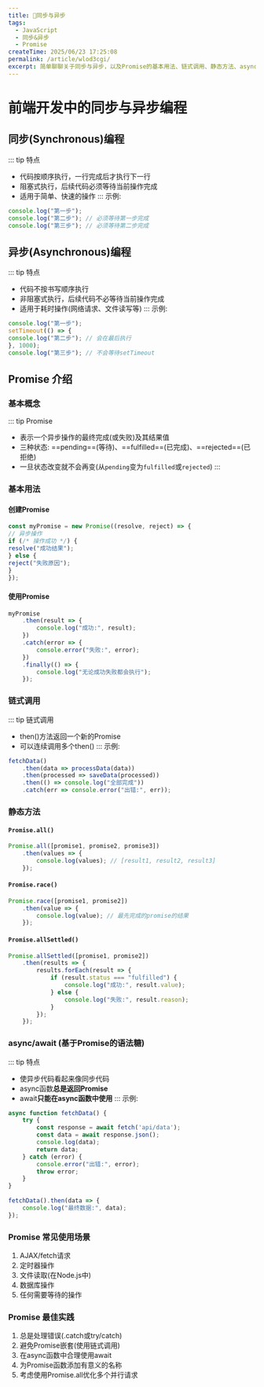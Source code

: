 ```yaml
---
title: 🐳同步与异步
tags:
  - JavaScript
  - 同步&异步
  - Promise
createTime: 2025/06/23 17:25:08
permalink: /article/wlod3cgi/
excerpt: 简单聊聊关于同步与异步，以及Promise的基本用法、链式调用、静态方法、async/await。
---
```

# 前端开发中的同步与异步编程

## 同步(Synchronous)编程
::: tip 特点
- 代码按顺序执行，一行完成后才执行下一行
- 阻塞式执行，后续代码必须等待当前操作完成
- 适用于简单、快速的操作
:::
示例:
```js
console.log("第一步");
console.log("第二步"); // 必须等待第一步完成
console.log("第三步"); // 必须等待第二步完成
```

## 异步(Asynchronous)编程

::: tip 特点
- 代码不按书写顺序执行
- 非阻塞式执行，后续代码不必等待当前操作完成
- 适用于耗时操作(网络请求、文件读写等)
:::
示例:
```js
console.log("第一步");
setTimeout(() => {
console.log("第二步"); // 会在最后执行
}, 1000);
console.log("第三步"); // 不会等待setTimeout
```

## Promise 介绍

### 基本概念
::: tip Promise
- 表示一个异步操作的最终完成(或失败)及其结果值
- 三种状态: ==pending==(等待)、==fulfilled==(已完成)、==rejected==(已拒绝)
- 一旦状态改变就不会再变(从`pending`变为`fulfilled`或`rejected`)
:::
### 基本用法

#### 创建Promise
```js
const myPromise = new Promise((resolve, reject) => {
// 异步操作
if (/* 操作成功 */) {
resolve("成功结果");
} else {
reject("失败原因");
}
});
```

#### 使用Promise
```js
myPromise
    .then(result => {
        console.log("成功:", result);
    })
    .catch(error => {
        console.error("失败:", error);
    })
    .finally(() => {
        console.log("无论成功失败都会执行");
    });
```

### 链式调用
::: tip 链式调用
- then()方法返回一个新的Promise
- 可以连续调用多个then()
:::
示例:
```js
fetchData()
    .then(data => processData(data))
    .then(processed => saveData(processed))
    .then(() => console.log("全部完成"))
    .catch(err => console.error("出错:", err));
```
### 静态方法

#### `Promise.all()` <Badge text="等待所有Promise完成,如果有一个失败，立即拒绝" type="tip"/>
```js
Promise.all([promise1, promise2, promise3])
    .then(values => {
        console.log(values); // [result1, result2, result3]
    });
```

#### `Promise.race()` <Badge text="返回最先完成(无论成功失败)的Promise结果" type="warning"/>

```js
Promise.race([promise1, promise2])
    .then(value => {
        console.log(value); // 最先完成的promise的结果
    });
```

#### `Promise.allSettled()` <Badge text="等待所有Promise完成,无论成功失败" type="danger"/>

```js
Promise.allSettled([promise1, promise2])
    .then(results => {
        results.forEach(result => {
            if (result.status === "fulfilled") {
                console.log("成功:", result.value);
            } else {
                console.log("失败:", result.reason);
            }
        });
    });
```

### async/await (基于Promise的语法糖)

::: tip 特点
- 使异步代码看起来像同步代码
- async函数**总是返回Promise**
- await**只能在async函数中使用**
:::
示例:
```js
async function fetchData() {
    try {
        const response = await fetch('api/data');
        const data = await response.json();
        console.log(data);
        return data;
    } catch (error) {
        console.error("出错:", error);
        throw error;
    }
}
    
fetchData().then(data => {
    console.log("最终数据:", data);
});
```

### Promise 常见使用场景
1. AJAX/fetch请求
2. 定时器操作
3. 文件读取(在Node.js中)
4. 数据库操作
5. 任何需要等待的操作

### Promise 最佳实践
1. 总是处理错误(.catch或try/catch)
2. 避免Promise嵌套(使用链式调用)
3. 在async函数中合理使用await
4. 为Promise函数添加有意义的名称
5. 考虑使用Promise.all优化多个并行请求